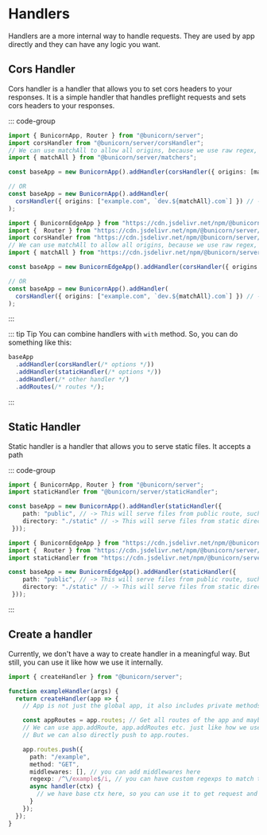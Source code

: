 # Handlers

Handlers are a more internal way to handle requests. They are used by app directly and they can have any logic you want.

## Cors Handler

Cors handler is a handler that allows you to set cors headers to your responses. It is a simple handler that handles preflight requests and sets cors headers to your responses.

::: code-group

```ts [bun/node]
import { BunicornApp, Router } from "@bunicorn/server";
import corsHandler from "@bunicorn/server/corsHandler";
// We can use matchAll to allow all origins, because we use raw regex, we can't just use "*", instead we use ".*"
import { matchAll } from "@bunicorn/server/matchers";

const baseApp = new BunicornApp().addHandler(corsHandler({ origins: [matchAll] }));

// OR
const baseApp = new BunicornApp().addHandler(
  corsHandler({ origins: ["example.com", `dev.${matchAll}.com`] }) // -> Accepts example.com and all dev.*.com
);
```

```ts [deno]
import { BunicornEdgeApp } from "https://cdn.jsdelivr.net/npm/@bunicorn/server/src/app/edgeApp.ts";
import {  Router } from "https://cdn.jsdelivr.net/npm/@bunicorn/server/src/index.ts";
import corsHandler from "https://cdn.jsdelivr.net/npm/@bunicorn/server/src/handlers/cors.ts";
// We can use matchAll to allow all origins, because we use raw regex, we can't just use "*", instead we use ".*"
import { matchAll } from "https://cdn.jsdelivr.net/npm/@bunicorn/server/src/matchers/constants.ts";

const baseApp = new BunicornEdgeApp().addHandler(corsHandler({ origins: [matchAll] }));

// OR
const baseApp = new BunicornApp().addHandler(
  corsHandler({ origins: ["example.com", `dev.${matchAll}.com`] }) // -> Accepts example.com and all dev.*.com
);
```

:::

::: tip Tip
You can combine handlers with `with` method.
So, you can do something like this:

```ts
baseApp
  .addHandler(corsHandler(/* options */))
  .addHandler(staticHandler(/* options */))
  .addHandler(/* other handler */)
  .addRoutes(/* routes */);
```

:::

## Static Handler

Static handler is a handler that allows you to serve static files. It accepts a path

::: code-group

```ts [bun/node]
import { BunicornApp, Router } from "@bunicorn/server";
import staticHandler from "@bunicorn/server/staticHandler";

const baseApp = new BunicornApp().addHandler(staticHandler({
    path: "public", // -> This will serve files from public route, such as example.com/public/a.png
    directory: "./static" // -> This will serve files from static directory, so, a request to example.com/a.png will be served from ./static/a.png
 }));
```

```ts [deno]
import { BunicornEdgeApp } from "https://cdn.jsdelivr.net/npm/@bunicorn/server/src/app/edgeApp.ts";
import {  Router } from "https://cdn.jsdelivr.net/npm/@bunicorn/server/src/index.ts";
import staticHandler from "https://cdn.jsdelivr.net/npm/@bunicorn/server/src/handlers/static.ts";

const baseApp = new BunicornEdgeApp().addHandler(staticHandler({
    path: "public", // -> This will serve files from public route, such as example.com/public/a.png
    directory: "./static" // -> This will serve files from static directory, so, a request to example.com/a.png will be served from ./static/a.png
 }));
```

:::

## Create a handler

Currently, we don't have a way to create handler in a meaningful way. But still, you can use it like how we use it internally.

```ts
import { createHandler } from "@bunicorn/server";

function exampleHandler(args) {
  return createHandler(app => {
    // App is not just the global app, it also includes private methods and properties.

    const appRoutes = app.routes; // Get all routes of the app and maybe update them
    // We can use app.addRoute, app.addRoutes etc. just like how we use it in the app.
    // But we can also directly push to app.routes.

    app.routes.push({
      path: "/example",
      method: "GET",
      middlewares: [], // you can add middlewares here
      regexp: /^\/example$/i, // you can have custom regexps to match the route,
      async handler(ctx) {
        // we have base ctx here, so you can use it to get request and response
      }
    });
  });
}
```
